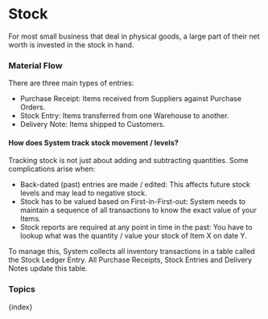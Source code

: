 <!-- add-breadcrumbs -->
<!-- add-breadcrumbs -->
# Stock

For most small business that deal in physical goods, a large part of their net
worth is invested in the stock in hand.

### Material Flow

There are three main types of entries:

  * Purchase Receipt: Items received from Suppliers against Purchase Orders.
  * Stock Entry: Items transferred from one Warehouse to another.
  * Delivery Note: Items shipped to Customers.

#### How does System track stock movement / levels?

Tracking stock is not just about adding and subtracting quantities. Some
complications arise when:

  * Back-dated (past) entries are made / edited: This affects future stock levels and may lead to negative stock.
  * Stock has to be valued based on First-in-First-out: System needs to maintain a sequence of all transactions to know the exact value of your Items.
  * Stock reports are required at any point in time in the past: You have to lookup what was the quantity / value your stock of Item X on date Y.

To manage this, System collects all inventory transactions in a table called
the Stock Ledger Entry. All Purchase Receipts, Stock Entries and Delivery
Notes update this table.

### Topics

{index}
